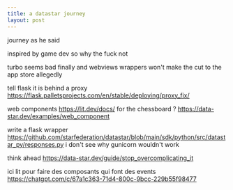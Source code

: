 ```yaml
---
title: a datastar journey
layout: post
---
```


journey as he said

inspired by game dev so why the fuck not

turbo seems bad finally
and webviews wrappers won't make the cut to the app store
allegedly

tell flask it is behind a proxy
https://flask.palletsprojects.com/en/stable/deploying/proxy_fix/

web components
https://lit.dev/docs/
for the chessboard ?
https://data-star.dev/examples/web_component

write a flask wrapper
https://github.com/starfederation/datastar/blob/main/sdk/python/src/datastar_py/responses.py
i don't see why gunicorn wouldn't work

think ahead
https://data-star.dev/guide/stop_overcomplicating_it

ici lit pour faire des composants qui font des events
https://chatgpt.com/c/67a1c363-71d4-800c-9bcc-229b55f98477
